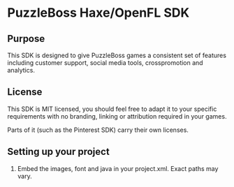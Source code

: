 # PuzzleBoss Haxe/OpenFL SDK

## Purpose

This SDK is designed to give PuzzleBoss games a consistent set of features
including customer support, social media tools, crosspromotion and analytics.

## License
This SDK is MIT licensed, you should feel free to adapt it to your specific
requirements with no branding, linking or attribution required in your games.

Parts of it (such as the Pinterest SDK) carry their own licenses.

## Setting up your project

1.  Embed the images, font and java in your project.xml.  Exact paths may vary.

	<java path="java/pinit-sdk-1.0.jar" if="android" />
	<template path="java/Social.java" rename="src/com/puzzleboss/core/Social.java" if="android" />
	<template path="java/Support.java" rename="src/com/puzzleboss/core/Support.java" if="android" />
	<template path="java/NookStore.java" rename="src/com/puzzleboss/core/NookStore.java" if="android" />
	<template path="java/Path.java" rename="src/com/puzzleboss/core/Path.java" if="android" />
	<assets path="images" rename="images" type="image" if="android" />
	<assets path="fonts" rename="fonts" include="DroidSansBold.ttf" if="android" />
	<haxelib name="haxe-ga" if="android" />
	<haxelib name="actuate" if="android" />

2.  In your [AndroidManifest.xml](http://labe.me/en/blog/posts/2013-06-28-OpenFL-AndroidManifest.xml-and-greater-Android-SDK-version.html#.Uovh58SfhKc) you need to include these permissions:

	<uses-permission android:name="android.permission.INTERNET" />
	<uses-permission android:name="android.permission.STORAGE" />
	<uses-permission android:name="android.permission.ACCESS_NETWORK_STATE" />
	<uses-permission android:name="android.permission.WRITE_EXTERNAL_STORAGE" />

3.  Enter your game information in the Settings.hx file, this information is used in the analytics requests.

4.  Create a 'share' image for your game when it is shared on eg Pinterest and upload it somewhere

5.  Initialize some stuff:

	CrossPromotion.intialize(); // if you use it

	Images.initialize()

	Analytics.initialize();

## Analytics
You will need to install "haxe-ga" which is Google Analytics via `haxelib install haxe-ga`.  To log
anything you wish to know you call `Analytics.track` with whatever information starting with a '/'.

	Analytics.track(action);

The path will prepend information from your Settings.hx file in the format:

	*action*/Settings.TYPE/Settings.PACKAGE/Settings.VENDOR/Settings.VERSION

## App links
When you are linking to an app the AppLink class will help ensure the right structure is
used to open the appstore and record the event in the Analytics.

To open your game in the appstore:

	AppLink.open();

To open any game in the appstore:

	AppLink.open("the_package_name");

To open any game in the appstore including the NOOK store:

	AppLink.open("the_package_name", "the_ean");

## Rating prompt
The rating prompt provides players with a dialogue asking them to rate the game.  It is best
used after a positive moment like a win where there is a natural pause + good will.  To
activate the prompt just call something like:

	if(wins == 1) {
		if(Rating.prompt(parent_display_object)) {
			// we have a prompt now
		} else {
			// continue doing something else
		}
	}

Rating.prompt returns false if it is unable to attach the prompt, eg the player has said 'never'
or already rated the game.

## Social media
The SocialButtons.hx provides methods for you to easily allow sharing on Facebook, Twitter,
Pinterest, Google Plus and by email.

We provide the graphics and methods you can use to open the social media sites, you will need
to decide where and how to integrate in your game.

To open a social media url, as with the AppLink, you can default to your own game with no parameters
or specify a game.

	SocialButtons.twitter(pkg);
	SocialButtons.facebook(pkg, name);
	SocialButtons.pinterest(pkg, name);
	SocialButtons.email(pkg, name);
	socialButtons.googleplus(pkg);

We have included assets and an IconButton class that can help you create these:

	addChild(new IconButton("facebook", openFacebook);

	private function openFacebook(e:Event):Void {
		SocialButtons.facebook();
	}

## Support
The support screen allows customers to email PuzzleBoss with some device information included which
is helpful debugging different store versions and tablets.

To create the support screen you need a button with text like 'Help & support' and when it is clicked
create a `new Support(my_close_method);` and add it to your display.

Your close method takes one parameter, an Event, and will need to remove the support and then do whatever
follows in your game, eg:

	private function closeSupport(e:Event):Void {
		removeChild(support);
		// then go to the homescreen or whatever
	}

## Cross promotion
The crosspromotion downloads JSON advertisements for games in the puzzleboss catalog.  It can be used in
two ways, via the "More games" which is a full-screen and allows multiple Promotion's to be browsed, or to
create a single Promotion that can be shown at any point like an interstitial ad.

To create a "More games" screen, as with Support, `new MoreGames(my_close_method);`

To create a single Promotion, `Promotion.create(my_close_method);`

If you are going to use your own JSON you will need to modify CrossPromotion.hx to fetch it from your URL,
and the expected format is:

	{
		"amazon": [
				{ "package": "com.hunter_hamster.SnailBob", "imageurl": "http://files2.puzzleboss.com/promotions/snailbob.jpg" }
		],
		"google": [
				{ "package": "com.hunter_hamster.SnailBob", "imageurl": "http://files2.puzzleboss.com/promotions/snailbob.jpg" }
		]
	}
